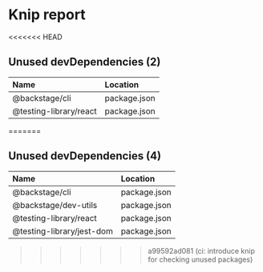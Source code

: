 # Knip report

<<<<<<< HEAD
## Unused devDependencies (2)

| Name                   | Location     |
|:-----------------------|:-------------|
| @backstage/cli         | package.json |
| @testing-library/react | package.json |
=======
## Unused devDependencies (4)

| Name                      | Location     |
|:--------------------------|:-------------|
| @backstage/cli            | package.json |
| @backstage/dev-utils      | package.json |
| @testing-library/react    | package.json |
| @testing-library/jest-dom | package.json |
>>>>>>> a99592ad081 (ci: introduce knip for checking unused packages)

